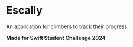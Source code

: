 # Escally
An application for climbers to track their progress

**Made for Swift Student Challenge 2024**
